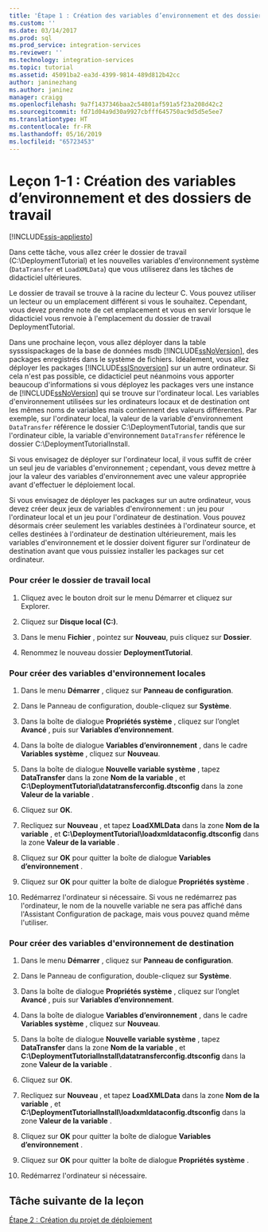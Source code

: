 ```yaml
---
title: 'Étape 1 : Création des variables d’environnement et des dossiers de travail | Microsoft Docs'
ms.custom: ''
ms.date: 03/14/2017
ms.prod: sql
ms.prod_service: integration-services
ms.reviewer: ''
ms.technology: integration-services
ms.topic: tutorial
ms.assetid: 45091ba2-ea3d-4399-9814-489d812b42cc
author: janinezhang
ms.author: janinez
manager: craigg
ms.openlocfilehash: 9a7f1437346baa2c54801af591a5f23a208d42c2
ms.sourcegitcommit: fd71d04a9d30a9927cbfff645750ac9d5d5e5ee7
ms.translationtype: HT
ms.contentlocale: fr-FR
ms.lasthandoff: 05/16/2019
ms.locfileid: "65723453"
---
```

# <a name="lesson-1-1---creating-working-folders-and-environment-variables"></a>Leçon 1-1 : Création des variables d’environnement et des dossiers de travail

[!INCLUDE[ssis-appliesto](../includes/ssis-appliesto-ssvrpluslinux-asdb-asdw-xxx.md)]


Dans cette tâche, vous allez créer le dossier de travail (C:\DeploymentTutorial) et les nouvelles variables d'environnement système (`DataTransfer` et `LoadXMLData`) que vous utiliserez dans les tâches de didacticiel ultérieures.  
  
Le dossier de travail se trouve à la racine du lecteur C. Vous pouvez utiliser un lecteur ou un emplacement différent si vous le souhaitez. Cependant, vous devez prendre note de cet emplacement et vous en servir lorsque le didacticiel vous renvoie à l'emplacement du dossier de travail DeploymentTutorial.  
  
Dans une prochaine leçon, vous allez déployer dans la table sysssispackages de la base de données msdb [!INCLUDE[ssNoVersion](../includes/ssnoversion-md.md)], des packages enregistrés dans le système de fichiers. Idéalement, vous allez déployer les packages [!INCLUDE[ssISnoversion](../includes/ssisnoversion-md.md)] sur un autre ordinateur. Si cela n'est pas possible, ce didacticiel peut néanmoins vous apporter beaucoup d'informations si vous déployez les packages vers une instance de [!INCLUDE[ssNoVersion](../includes/ssnoversion-md.md)] qui se trouve sur l'ordinateur local. Les variables d'environnement utilisées sur les ordinateurs locaux et de destination ont les mêmes noms de variables mais contiennent des valeurs différentes. Par exemple, sur l'ordinateur local, la valeur de la variable d'environnement `DataTransfer` référence le dossier C:\DeploymentTutorial, tandis que sur l'ordinateur cible, la variable d'environnement `DataTransfer` référence le dossier C:\DeploymentTutorialInstall.  
  
Si vous envisagez de déployer sur l'ordinateur local, il vous suffit de créer un seul jeu de variables d'environnement ; cependant, vous devez mettre à jour la valeur des variables d'environnement avec une valeur appropriée avant d'effectuer le déploiement local.  
  
Si vous envisagez de déployer les packages sur un autre ordinateur, vous devez créer deux jeux de variables d'environnement : un jeu pour l'ordinateur local et un jeu pour l'ordinateur de destination. Vous pouvez désormais créer seulement les variables destinées à l'ordinateur source, et celles destinées à l'ordinateur de destination ultérieurement, mais les variables d'environnement et le dossier doivent figurer sur l'ordinateur de destination avant que vous puissiez installer les packages sur cet ordinateur.  
  
### <a name="to-create-the-local-working-folder"></a>Pour créer le dossier de travail local  
  
1.  Cliquez avec le bouton droit sur le menu Démarrer et cliquez sur Explorer.  
  
2.  Cliquez sur **Disque local (C:)**.  
  
3.  Dans le menu **Fichier** , pointez sur **Nouveau**, puis cliquez sur **Dossier**.  
  
4.  Renommez le nouveau dossier **DeploymentTutorial**.  
  
### <a name="to-create-local-environment-variables"></a>Pour créer des variables d'environnement locales  
  
1.  Dans le menu **Démarrer** , cliquez sur **Panneau de configuration**.  
  
2.  Dans le Panneau de configuration, double-cliquez sur **Système**.  
  
3.  Dans la boîte de dialogue **Propriétés système** , cliquez sur l’onglet **Avancé** , puis sur **Variables d’environnement**.  
  
4.  Dans la boîte de dialogue **Variables d’environnement** , dans le cadre **Variables système** , cliquez sur **Nouveau**.  
  
5.  Dans la boîte de dialogue **Nouvelle variable système** , tapez **DataTransfer** dans la zone **Nom de la variable** , et **C:\DeploymentTutorial\datatransferconfig.dtsconfig** dans la zone **Valeur de la variable** .  
  
6.  Cliquez sur **OK**.  
  
7.  Recliquez sur **Nouveau** , et tapez **LoadXMLData** dans la zone **Nom de la variable** , et **C:\DeploymentTutorial\loadxmldataconfig.dtsconfig** dans la zone **Valeur de la variable** .  
  
8.  Cliquez sur **OK** pour quitter la boîte de dialogue **Variables d’environnement** .  
  
9. Cliquez sur **OK** pour quitter la boîte de dialogue **Propriétés système** .  
  
10. Redémarrez l'ordinateur si nécessaire. Si vous ne redémarrez pas l'ordinateur, le nom de la nouvelle variable ne sera pas affiché dans l'Assistant Configuration de package, mais vous pouvez quand même l'utiliser.  
  
### <a name="to-create-destination-environment-variables"></a>Pour créer des variables d'environnement de destination  
  
1.  Dans le menu **Démarrer** , cliquez sur **Panneau de configuration**.  
  
2.  Dans le Panneau de configuration, double-cliquez sur **Système**.  
  
3.  Dans la boîte de dialogue **Propriétés système** , cliquez sur l’onglet **Avancé** , puis sur **Variables d’environnement**.  
  
4.  Dans la boîte de dialogue **Variables d’environnement** , dans le cadre **Variables système** , cliquez sur **Nouveau**.  
  
5.  Dans la boîte de dialogue **Nouvelle variable système** , tapez **DataTransfer** dans la zone **Nom de la variable** , et **C:\DeploymentTutorialInstall\datatransferconfig.dtsconfig** dans la zone **Valeur de la variable** .  
  
6.  Cliquez sur **OK**.  
  
7.  Recliquez sur **Nouveau** , et tapez **LoadXMLData** dans la zone **Nom de la variable** , et **C:\DeploymentTutorialInstall\loadxmldataconfig.dtsconfig** dans la zone **Valeur de la variable** .  
  
8.  Cliquez sur **OK** pour quitter la boîte de dialogue **Variables d’environnement** .  
  
9. Cliquez sur **OK** pour quitter la boîte de dialogue **Propriétés système** .  
  
10. Redémarrez l'ordinateur si nécessaire.  
  
## <a name="next-task-in-lesson"></a>Tâche suivante de la leçon  
[Étape 2 : Création du projet de déploiement](../integration-services/lesson-1-2-creating-the-deployment-project.md)  
  
  
  
